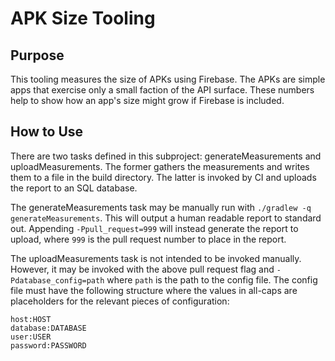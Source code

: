# APK Size Tooling

## Purpose

This tooling measures the size of APKs using Firebase. The APKs are simple apps
that exercise only a small faction of the API surface. These numbers help to
show how an app's size might grow if Firebase is included.

## How to Use

There are two tasks defined in this subproject: generateMeasurements and
uploadMeasurements. The former gathers the measurements and writes them to a
file in the build directory. The latter is invoked by CI and uploads the report
to an SQL database.

The generateMeasurements task may be manually run with `./gradlew -q
generateMeasurements`. This will output a human readable report to standard out.
Appending `-Ppull_request=999` will instead generate the report to upload, where
`999` is the pull request number to place in the report.

The uploadMeasurements task is not intended to be invoked manually. However, it
may be invoked with the above pull request flag and `-Pdatabase_config=path`
where `path` is the path to the config file. The config file must have the
following structure where the values in all-caps are placeholders for the
relevant pieces of configuration:

```
host:HOST
database:DATABASE
user:USER
password:PASSWORD
```
